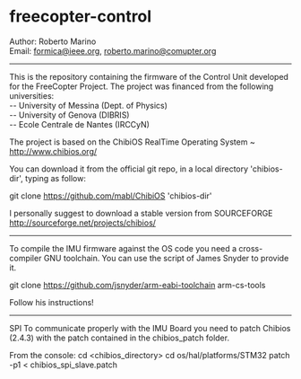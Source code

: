 freecopter-control
==============
Author: Roberto Marino<br>
Email: formica@ieee.org, roberto.marino@comupter.org

---------------------------

This is the repository containing the firmware of the Control Unit developed for the FreeCopter Project. 
The project was financed from the following universities:<br>
-- University of Messina (Dept. of Physics)<br>
-- University of Genova (DIBRIS)<br>
-- Ecole Centrale de Nantes (IRCCyN)<br> 


The project is based on the ChibiOS RealTime Operating System ~ http://www.chibios.org/

You can download it from the official git repo, in a local directory 'chibios-dir', typing as follow:

git clone https://github.com/mabl/ChibiOS 'chibios-dir'

I personally suggest to download a stable version from  SOURCEFORGE <br>
http://sourceforge.net/projects/chibios/

---------------------------

To compile the IMU firmware against the OS code you need a cross-compiler GNU toolchain.
You can use the script of James Snyder to provide it.

git clone https://github.com/jsnyder/arm-eabi-toolchain arm-cs-tools

Follow his instructions!

---------------------------

SPI
To communicate properly with the IMU Board you need to patch Chibios (2.4.3) with the patch contained in the chibios_patch folder.

From the console:
cd <chibios_directory>
cd os/hal/platforms/STM32
patch -p1 < chibios_spi_slave.patch

